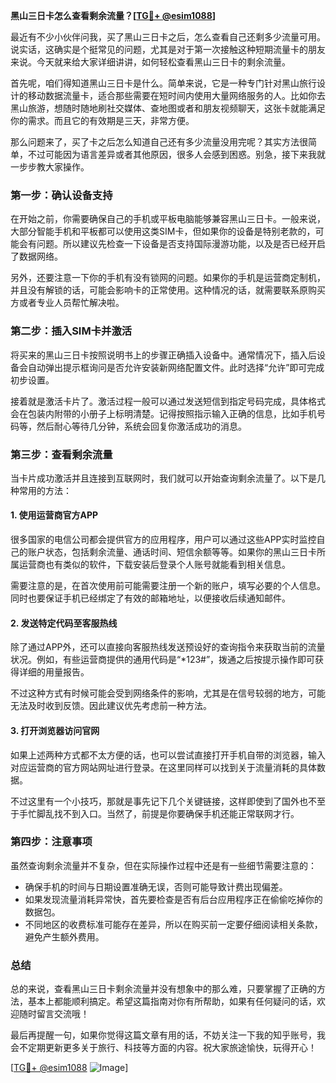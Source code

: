 **黑山三日卡怎么查看剩余流量？[[TG💪+ @esim1088](https://t.me/s/esim1088)]**

最近有不少小伙伴问我，买了黑山三日卡之后，怎么查看自己还剩多少流量可用。说实话，这确实是个挺常见的问题，尤其是对于第一次接触这种短期流量卡的朋友来说。今天就来给大家详细讲讲，如何轻松查看黑山三日卡的剩余流量。

首先呢，咱们得知道黑山三日卡是什么。简单来说，它是一种专门针对黑山旅行设计的移动数据流量卡，适合那些需要在短时间内使用大量网络服务的人。比如你去黑山旅游，想随时随地刷社交媒体、查地图或者和朋友视频聊天，这张卡就能满足你的需求。而且它的有效期是三天，非常方便。

那么问题来了，买了卡之后怎么知道自己还有多少流量没用完呢？其实方法很简单，不过可能因为语言差异或者其他原因，很多人会感到困惑。别急，接下来我就一步步教大家操作。

### **第一步：确认设备支持**
在开始之前，你需要确保自己的手机或平板电脑能够兼容黑山三日卡。一般来说，大部分智能手机和平板都可以使用这类SIM卡，但如果你的设备是特别老款的，可能会有问题。所以建议先检查一下设备是否支持国际漫游功能，以及是否已经开启了数据网络。

另外，还要注意一下你的手机有没有锁网的问题。如果你的手机是运营商定制机，并且没有解锁的话，可能会影响卡的正常使用。这种情况的话，就需要联系原购买方或者专业人员帮忙解决啦。

### **第二步：插入SIM卡并激活**
将买来的黑山三日卡按照说明书上的步骤正确插入设备中。通常情况下，插入后设备会自动弹出提示框询问是否允许安装新网络配置文件。此时选择“允许”即可完成初步设置。

接着就是激活卡片了。激活过程一般可以通过发送短信到指定号码完成，具体格式会在包装内附带的小册子上标明清楚。记得按照指示输入正确的信息，比如手机号码等，然后耐心等待几分钟，系统会回复你激活成功的消息。

### **第三步：查看剩余流量**
当卡片成功激活并且连接到互联网时，我们就可以开始查询剩余流量了。以下是几种常用的方法：

#### **1. 使用运营商官方APP**
很多国家的电信公司都会提供官方的应用程序，用户可以通过这些APP实时监控自己的账户状态，包括剩余流量、通话时间、短信余额等等。如果你的黑山三日卡所属运营商也有类似的软件，下载安装后登录个人账号就能看到相关信息。

需要注意的是，在首次使用前可能需要注册一个新的账户，填写必要的个人信息。同时也要保证手机已经绑定了有效的邮箱地址，以便接收后续通知邮件。

#### **2. 发送特定代码至客服热线**
除了通过APP外，还可以直接向客服热线发送预设好的查询指令来获取当前的流量状况。例如，有些运营商提供的通用代码是“*123#”，拨通之后按提示操作即可获得详细的用量报告。

不过这种方式有时候可能会受到网络条件的影响，尤其是在信号较弱的地方，可能无法及时收到反馈。因此建议优先考虑前一种方法。

#### **3. 打开浏览器访问官网**
如果上述两种方式都不太方便的话，也可以尝试直接打开手机自带的浏览器，输入对应运营商的官方网站网址进行登录。在这里同样可以找到关于流量消耗的具体数据。

不过这里有一个小技巧，那就是事先记下几个关键链接，这样即使到了国外也不至于手忙脚乱找不到入口。当然了，前提是你要确保手机还能正常联网才行。

### **第四步：注意事项**
虽然查询剩余流量并不复杂，但在实际操作过程中还是有一些细节需要注意的：

- 确保手机的时间与日期设置准确无误，否则可能导致计费出现偏差。
- 如果发现流量消耗异常快，首先要检查是否有后台应用程序正在偷偷吃掉你的数据包。
- 不同地区的收费标准可能存在差异，所以在购买前一定要仔细阅读相关条款，避免产生额外费用。

### **总结**
总的来说，查看黑山三日卡剩余流量并没有想象中的那么难，只要掌握了正确的方法，基本上都能顺利搞定。希望这篇指南对你有所帮助，如果有任何疑问的话，欢迎随时留言交流哦！

最后再提醒一句，如果你觉得这篇文章有用的话，不妨关注一下我的知乎账号，我会不定期更新更多关于旅行、科技等方面的内容。祝大家旅途愉快，玩得开心！

[[TG💪+ @esim1088](https://t.me/s/esim1088) ![Image](https://i.postimg.cc/4NQfJmqS/Snipaste-2025-05-13-00-14-12.png)]